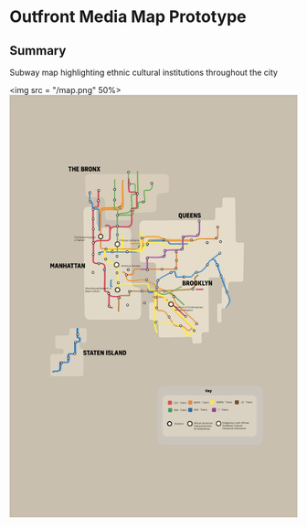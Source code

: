 # Outfront Media Map Prototype

## Summary
 Subway map highlighting ethnic cultural institutions throughout the city
 
 
 <img src = "/map.png" 50%>
![](/map.png)
